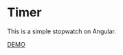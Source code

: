 # Timer

This is a simple stopwatch on Angular.

[DEMO](https://v-vytrykush.github.io/angular-stopwatch/)

